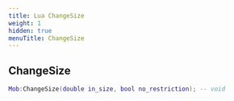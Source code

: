 ```yaml
---
title: Lua ChangeSize
weight: 1
hidden: true
menuTitle: ChangeSize
---
```

## ChangeSize
```lua
Mob:ChangeSize(double in_size, bool no_restriction); -- void
```